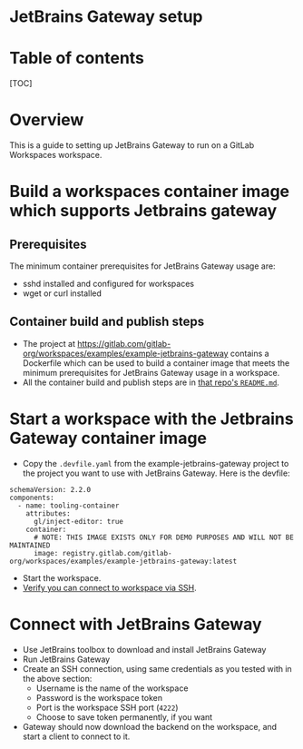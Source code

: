# JetBrains Gateway setup

# Table of contents

[TOC]

# Overview

This is a guide to setting up JetBrains Gateway to run on a GitLab Workspaces workspace.

# Build a workspaces container image which supports Jetbrains gateway

## Prerequisites

The minimum container prerequisites for JetBrains Gateway usage are:

- sshd installed and configured for workspaces
- wget or curl installed

## Container build and publish steps

- The project at https://gitlab.com/gitlab-org/workspaces/examples/example-jetbrains-gateway
  contains a Dockerfile which can be used to build a container image
  that meets the minimum prerequisites for JetBrains Gateway usage in a workspace.
- All the container build and publish steps are in
  [that repo's `README.md`](https://gitlab.com/gitlab-org/workspaces/examples/example-jetbrains-gateway/-/blob/master/README.md?ref_type=heads).

# Start a workspace with the Jetbrains Gateway container image

- Copy the `.devfile.yaml` from the example-jetbrains-gateway project to the project you want to use with
  JetBrains Gateway. Here is the devfile:
```
schemaVersion: 2.2.0
components:
  - name: tooling-container
    attributes:
      gl/inject-editor: true
    container:
      # NOTE: THIS IMAGE EXISTS ONLY FOR DEMO PURPOSES AND WILL NOT BE MAINTAINED
      image: registry.gitlab.com/gitlab-org/workspaces/examples/example-jetbrains-gateway:latest
```  
- Start the workspace.
- [Verify you can connect to workspace via SSH](./workspace_ssh_connection.md#verify-you-can-connect-to-workspace-via-ssh).

# Connect with JetBrains Gateway

- Use JetBrains toolbox to download and install JetBrains Gateway
- Run JetBrains Gateway  
- Create an SSH connection, using same credentials as you tested with in the above section:
  - Username is the name of the workspace
  - Password is the workspace token
  - Port is the workspace SSH port (`4222`)
  - Choose to save token permanently, if you want
- Gateway should now download the backend on the workspace, and start a client to connect to it.  
